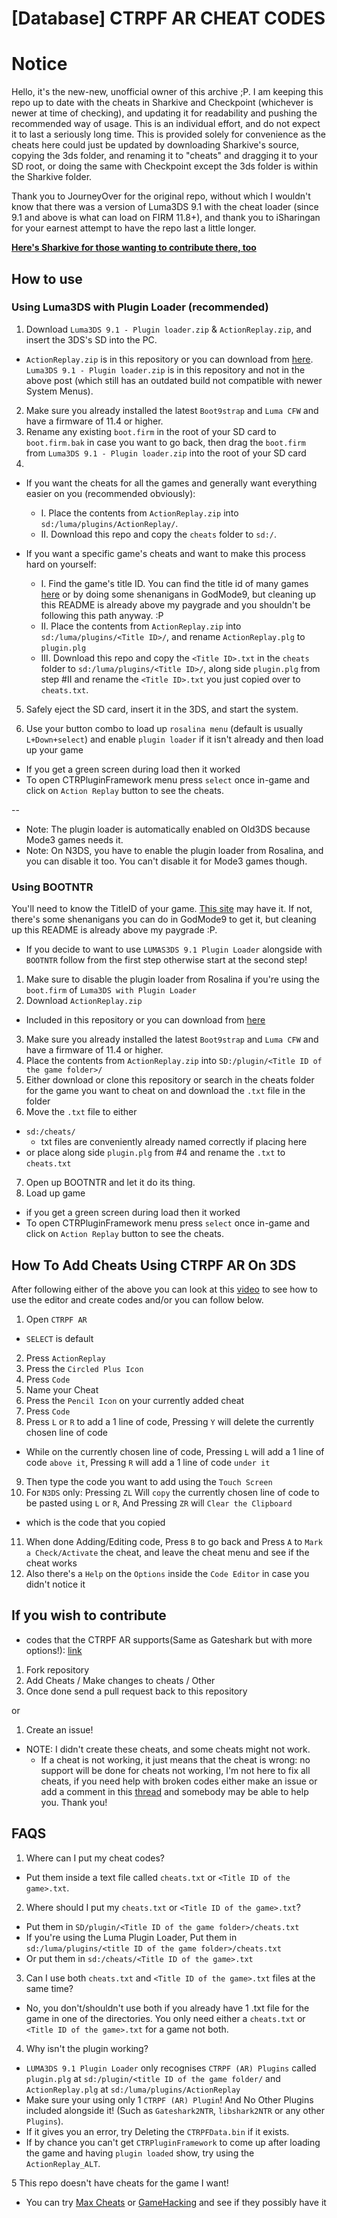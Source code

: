 # [Database] CTRPF AR CHEAT CODES

# Notice

Hello, it's the new-new, unofficial owner of this archive ;P. I am keeping this repo up to date with the cheats in Sharkive and Checkpoint (whichever is newer at time of checking), and updating it for readability and pushing the recommended way of usage. This is an individual effort, and do not expect it to last a seriously long time. This is provided solely for convenience as the cheats here could just be updated by downloading Sharkive's source, copying the 3ds folder, and renaming it to "cheats" and dragging it to your SD root, or doing the same with Checkpoint except the 3ds folder is within the Sharkive folder.

Thank you to JourneyOver for the original repo, without which I wouldn't know that there was a version of Luma3DS 9.1 with the cheat loader (since 9.1 and above is what can load on FIRM 11.8+), and thank you to iSharingan for your earnest attempt to have the repo last a little longer.

<b>[Here's Sharkive for those wanting to contribute there, too](https://github.com/FlagBrew/Sharkive)</b>

## How to use

### Using Luma3DS with Plugin Loader (recommended)

1. Download `Luma3DS 9.1 - Plugin loader.zip` & `ActionReplay.zip`, and insert the 3DS's SD into the PC.

- `ActionReplay.zip` is in this repository or you can download from [here](http://gbatemp.net/threads/ctrpluginframework-blank-plugin.487729/). `Luma3DS 9.1 - Plugin loader.zip` is in this repository and not in the above post (which still has an outdated build not compatible with newer System Menus).

2. Make sure you already installed the latest `Boot9strap` and `Luma CFW` and have a firmware of 11.4 or higher.
3. Rename any existing `boot.firm` in the root of your SD card to `boot.firm.bak` in case you want to go back, then drag the `boot.firm` from `Luma3DS 9.1 - Plugin loader.zip` into the root of your SD card
4. 
 - If you want the cheats for all the games and generally want everything easier on you (recommended obviously):
   - I. Place the contents from `ActionReplay.zip` into `sd:/luma/plugins/ActionReplay/`.
   - II. Download this repo and copy the `cheats` folder to `sd:/`.
  
 - If you want a specific game's cheats and want to make this process hard on yourself:
   - I. Find the game's title ID. You can find the title id of many games [here](http://www.3dsdb.com/) or by doing some shenanigans in GodMode9, but cleaning up this README is already above my paygrade and you shouldn't be following this path anyway. :P
   - II. Place the contents from `ActionReplay.zip` into `sd:/luma/plugins/<Title ID>/`, and rename `ActionReplay.plg` to `plugin.plg`
   - III. Download this repo and copy the `<Title ID>.txt` in the `cheats` folder to `sd:/luma/plugins/<Title ID>/`, along side `plugin.plg` from step #II and rename the `<Title ID>.txt` you just copied over to `cheats.txt`.

5. Safely eject the SD card, insert it in the 3DS, and start the system.

6. Use your button combo to load up `rosalina menu` (default is usually `L+Down+select`) and enable `plugin loader` if it isn't already and then load up your game

- If you get a green screen during load then it worked
- To open CTRPluginFramework menu press `select` once in-game and click on `Action Replay` button to see the cheats.

\--

- Note: The plugin loader is automatically enabled on Old3DS because Mode3 games needs it.
- Note: On N3DS, you have to enable the plugin loader from Rosalina, and you can disable it too. You can't disable it for Mode3 games though.

### Using BOOTNTR

 You'll need to know the TitleID of your game. [This site](http://www.3dsdb.com/) may have it. If not, there's some shenanigans you can do in GodMode9 to get it, but cleaning up this README is already above my paygrade :P.

- If you decide to want to use `LUMAS3DS 9.1 Plugin Loader` alongside with `BOOTNTR` follow from the first step otherwise start at the second step!

1. Make sure to disable the plugin loader from Rosalina if you're using the `boot.firm` of `Luma3DS with Plugin Loader`
2. Download `ActionReplay.zip`

- Included in this repository or you can download from [here](http://gbatemp.net/threads/ctrpluginframework-blank-plugin.487729/)

3. Make sure you already installed the latest `Boot9strap` and `Luma CFW` and have a firmware of 11.4 or higher.
4. Place the contents from `ActionReplay.zip` into `SD:/plugin/<Title ID of the game folder>/`
5. Either download or clone this repository or search in the cheats folder for the game you want to cheat on and download the `.txt` file in the folder
6. Move the `.txt` file to either

- `sd:/cheats/`
  - txt files are conveniently already named correctly if placing here
- or place along side `plugin.plg` from #4 and rename the `.txt` to `cheats.txt`

7. Open up BOOTNTR and let it do its thing.
8. Load up game

- if you get a green screen during load then it worked
- To open CTRPluginFramework menu press `select` once in-game and click on `Action Replay` button to see the cheats.

## How To Add Cheats Using CTRPF AR On 3DS

After following either of the above you can look at this [video](https://www.youtube.com/watch?v=c2258P9wKkA) to see how to use the editor and create codes and/or you can follow below.

1. Open `CTRPF AR`

- `SELECT` is default

2. Press `ActionReplay`
3. Press the `Circled Plus Icon`
4. Press `Code`
5. Name your Cheat
6. Press the `Pencil Icon` on your currently added cheat
7. Press `Code`
8. Press `L` or `R` to add a 1 line of code, Pressing `Y` will delete the currently chosen line of code

- While on the currently chosen line of code, Pressing `L` will add a 1 line of code `above it`, Pressing `R` will add a 1 line of code `under it`

9. Then type the code you want to add using the `Touch Screen`
10. For `N3DS` only: Pressing `ZL` Will `copy` the currently chosen line of code to be pasted using `L` or `R`, And Pressing `ZR` will `Clear the Clipboard`

- which is the code that you copied

11. When done Adding/Editing code, Press `B` to go back and Press `A` to `Mark a Check/Activate` the cheat, and leave the cheat menu and see if the cheat works
12. Also there's a `Help` on the `Options` inside the `Code Editor` in case you didn't notice it

## If you wish to contribute

- codes that the CTRPF AR supports(Same as Gateshark but with more options!): [link](https://github.com/SNBeast/CTRPF-AR-CHEAT-CODES/blob/master/ActionReplayCodeTypes.txt)

1. Fork repository
2. Add Cheats / Make changes to cheats / Other
3. Once done send a pull request back to this repository

or

1. Create an issue!

- NOTE: I didn't create these cheats, and some cheats might not work.
  - If a cheat is not working, it just means that the cheat is wrong: no support will be done for cheats not working, I'm not here to fix all cheats, if you need help with broken codes either make an issue or add a comment in this [thread](https://gbatemp.net/threads/database-ctrpf-ar-cheat-codes.493220/) and somebody may be able to help you. Thank you!

## FAQS

1. Where can I put my cheat codes?

- Put them inside a text file called `cheats.txt` or `<Title ID of the game>.txt`.

2. Where should I put my `cheats.txt` or `<Title ID of the game>.txt`?

- Put them in `SD/plugin/<Title ID of the game folder>/cheats.txt`
- If you're using the Luma Plugin Loader, Put them in `sd:/luma/plugins/<title ID of the game folder>/cheats.txt`
- Or put them in `sd:/cheats/<Title ID of the game>.txt`

3. Can I use both `cheats.txt` and `<Title ID of the game>.txt` files at the same time?

- No, you don't/shouldn't use both if you already have 1 .txt file for the game in one of the directories. You only need either a `cheats.txt` or `<Title ID of the game>.txt` for a game not both.

4. Why isn't the plugin working?

- `LUMA3DS 9.1 Plugin Loader` only recognises `CTRPF (AR) Plugins` called `plugin.plg` at `sd:/plugin/<title ID of the game folder/` and `ActionReplay.plg` at `sd:/luma/plugins/ActionReplay`
- Make sure your using only 1 `CTRPF (AR) Plugin`! And No Other Plugins included alongside it! (Such as `Gateshark2NTR`, `libshark2NTR` or any other `Plugins`).
- If it gives you an error, try Deleting the `CTRPFData.bin` if it exists.
- If by chance you can't get `CTRPluginFramework` to come up after loading the game and having `plugin loaded` show, try using the `ActionReplay_ALT`.

5 This repo doesn't have cheats for the game I want!

- You can try [Max Cheats](https://www.max-cheats.com) or [GameHacking](https://gamehacking.org/system/3ds) and see if they possibly have it
